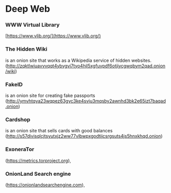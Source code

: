 # Deep Web

### WWW Virtual Library

[https://www.vlib.org/](https://www.vlib.org/)

### **The Hidden Wiki**

is an onion site that works as a Wikipedia service of hidden websites. (http://zqktlwiuavvvqqt4ybvgvi7tyo4hjl5xgfuvpdf6otjiycgwqbym2qad.onion/wiki)

### **FakeID**

is an onion site for creating fake passports (http://ymvhtqya23wqpez63gyc3ke4svju3mqsby2awnhd3bk2e65izt7baqad.onion)

### **Cardshop**

is an onion site that sells cards with good balances (http://s57divisqlcjtsyutxjz2ww77vlbwpxgodtijcsrgsuts4js5hnxkhqd.onion)

### **ExoneraTor**

(https://metrics.torproject.org), 

### **OnionLand Search engine**

(https://onionlandsearchengine.com),
